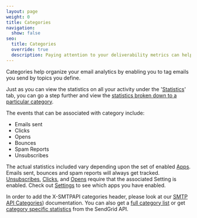 ```yaml
---
layout: page
weight: 0
title: Categories
navigation:
  show: false
seo:
  title: Categories
  override: true
  description: Paying attention to your deliverability metrics can help optimize your delivery rate and reduce the risk of being seen as a spammer.
---
```


Categories help organize your email analytics by enabling you to tag emails you send by topics you define.

Just as you can view the statistics on all your activity under the '[Statistics]({{root_url}}/User_Guide/Statistics/index.html)' tab, you can go a step further and view the [statistics broken down to a particular category]({{root_url}}/User_Guide/Statistics/categories.html).

The events that can be associated with category include:

-   Emails sent
-   Clicks
-   Opens
-   Bounces
-   Spam Reports
-   Unsubscribes

The actual statistics included vary depending upon the set of enabled [Apps]({{root_url}}/User_Guide/Settings/). Emails sent, bounces and spam reports will always get tracked. [Unsubscribes]({{root_url}}/User_Guide/Settings/tracking.html), [Clicks]({{root_url}}/User_Guide/Settings/tracking.html), and [Opens]({{root_url}}/User_Guide/Settings/tracking.html) require that the associated Setting is enabled. Check out [Settings]({{site.app_url}}/settings) to see which apps you have enabled.

In order to add the X-SMTPAPI categories header, please look at our [SMTP API Categories]({{root_url}}/for-developers/sending-email/categories/)) documentation. You can also
get a [full category list]({{root_url}}//for-developers/sending-email/categories#-GET) or get [category specific statistics](https://sendgrid.com/docs/Web_API_v3/Stats/categories.html) from the SendGrid API.
